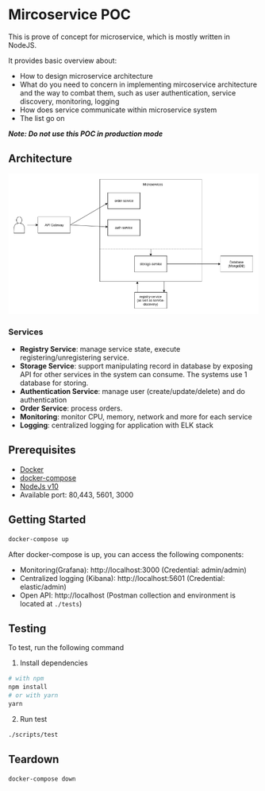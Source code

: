 # Mircoservice POC

This is prove of concept for microservice, which is mostly written in NodeJS.

It provides basic overview about: 
- How to design microservice architecture
- What do you need to concern in implementing mircoservice architecture and the way to combat them, such as user authentication, service discovery, monitoring, logging
- How does service communicate within microservice system
- The list go on

**_Note: Do not use this POC in production mode_**

## Architecture

![Architecture](./architecture.png)

### Services

- **Registry Service**: manage service state, execute registering/unregistering service.
- **Storage Service**: support manipulating record in database by exposing API for other services in the system can consume. The systems use 1 database for storing.
- **Authentication Service**: manage user (create/update/delete) and do authentication
- **Order Service**: process orders.
- **Monitoring**: monitor CPU, memory, network and more for each service
- **Logging**: centralized logging for application with ELK stack

## Prerequisites

- [Docker](https://docs.docker.com/install/)
- [docker-compose](https://docs.docker.com/compose/install/)
- [NodeJs v10](https://nodejs.org/dist/latest-v10.x/)
- Available port: 80,443, 5601, 3000

## Getting Started

```bash
docker-compose up
```

After docker-compose is up, you can access the following components:

- Monitoring(Grafana): http://localhost:3000 (Credential: admin/admin)
- Centralized logging (Kibana): http://localhost:5601 (Credential: elastic/admin)
- Open API: http://localhost (Postman collection and environment is located at `./tests`)

## Testing

To test, run the following command

1. Install dependencies
```bash
# with npm
npm install
# or with yarn
yarn
```
2. Run test
```bash
./scripts/test
```

## Teardown

```bash
docker-compose down
```